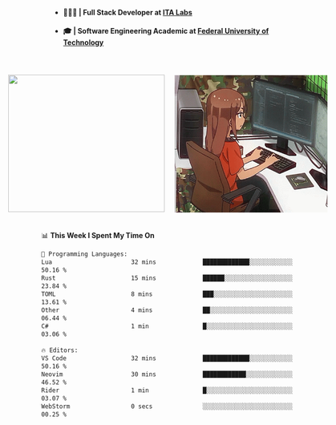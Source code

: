 <body style="margin-bottom: 40px; gap: 20px">
  <div style="display: flex; flex-direction: column; width: auto; margin: 0 auto; padding: 20px;">
    <ul style="flex: 1; margin-bottom: 20px;">
      <li><h4>🧑🏽‍💻 | Full Stack Developer at <a href="https://itafrotas.com//">ITA Labs</a></h4></li>
      <li><h4>🎓 | Software Engineering Academic at <a href="http://www.utfpr.edu.br/">Federal University of Technology</a></h4></li>
      <br/>
    </ul>
    <div style="display: flex; justify-content: center; align-items: center; gap: 20px;">
      <a href="https://skillicons.dev">
        <img width="312" height="274" src="https://skillicons.dev/icons?i=cs,dotnet,php,laravel,ts,js,nodejs,react,swift,java,adonis,postgres,mysql,mongodb,postman,c,heroku,gradle,npm,flutter,docker,aws,redis,kubernetes&theme=light&&perline=4" />
      </a>
      <img width="312" height="274" src="assets/umiko.gif" alt="Computer Boy" />
    </div>
  </div>
</body>


<!--START_SECTION:waka-->
📊 **This Week I Spent My Time On** 

```text
💬 Programming Languages: 
Lua                      32 mins             █████████████░░░░░░░░░░░░   50.16 % 
Rust                     15 mins             ██████░░░░░░░░░░░░░░░░░░░   23.84 % 
TOML                     8 mins              ███░░░░░░░░░░░░░░░░░░░░░░   13.61 % 
Other                    4 mins              ██░░░░░░░░░░░░░░░░░░░░░░░   06.44 % 
C#                       1 min               █░░░░░░░░░░░░░░░░░░░░░░░░   03.06 % 

🔥 Editors: 
VS Code                  32 mins             █████████████░░░░░░░░░░░░   50.16 % 
Neovim                   30 mins             ████████████░░░░░░░░░░░░░   46.52 % 
Rider                    1 min               █░░░░░░░░░░░░░░░░░░░░░░░░   03.07 % 
WebStorm                 0 secs              ░░░░░░░░░░░░░░░░░░░░░░░░░   00.25 % 
```


<!--END_SECTION:waka-->

<!--
**danielr0d/danielr0d** is a ✨ _special_ ✨ repository because its `README.md` (this file) appears on your GitHub profile.

Here are some ideas to get you started:

- 🔭 I’m currently working on ...
- 🌱 I’m currently learning ...
- 👯 I’m looking to collaborate on ...
- 🤔 I’m looking for help with ...
- 💬 Ask me about ...
- 📫 How to reach me: ...
- 😄 Pronouns: ...
- ⚡ Fun fact: ...
-->
